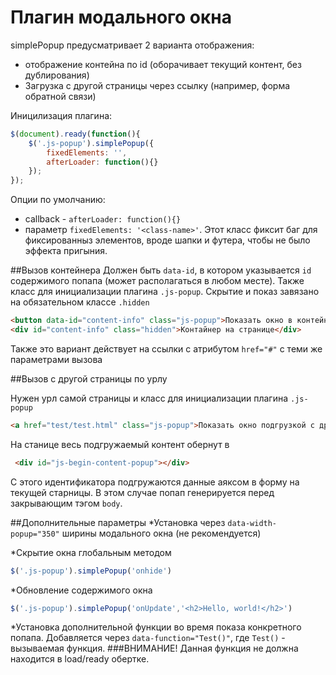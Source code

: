 # Плагин модального окна
simplePopup предусматривает 2 варианта отображения:
* отображение контейна по id (оборачивает текущий контент, без дублирования)
* Загрузка с другой страницы через ссылку (например, форма обратной связи)

Иницилизация плагина:
```js
$(document).ready(function(){
    $('.js-popup').simplePopup({
        fixedElements: '',
        afterLoader: function(){}
    });
});
```
Опции по умолчанию:
* callback - `afterLoader: function(){}`
* параметр `fixedElements: '<class-name>'`. Этот класс фиксит баг для фиксированныз элементов, вроде шапки и футера, чтобы не было эффекта пригыния. 

##Вызов контейнера
Должен быть `data-id`, в котором указывается `id` содержимого попапа (может располагаться в любом месте).
Также класс для инициализации плагина `.js-popup`. Скрытие и показ завязано на обязательном классе `.hidden`

```html
<button data-id="content-info" class="js-popup">Показать окно в контейнере</button>
<div id="content-info" class="hidden">Контайнер на странице</div>
```
Также это вариант действует на ссылки с атрибутом `href="#"` с теми же параметрами вызова

##Вызов с другой страницы по урлу 

Нужен урл самой страницы и класс для инициализации плагина `.js-popup`
```html
<a href="test/test.html" class="js-popup">Показать окно подгрузкой с другой страницы</a>
```
На станице весь подгружаемый контент обернут в 
```html
 <div id="js-begin-content-popup"></div>
```
С этого идентификатора подгружаются данные аяксом в форму на текущей старницы. В этом случае попап генерируется перед закрывающим тэгом `body`.


##Дополнительные параметры
*Установка через `data-width-popup="350"` ширины модального окна (не рекомендуется)

*Скрытие окна глобальным методом
```js
$('.js-popup').simplePopup('onhide')
```
*Обновление содержимого окна
```js
$('.js-popup').simplePopup('onUpdate','<h2>Hello, world!</h2>')
```

*Установка дополнительной функции во время показа конкретного попапа. Добавляется через `data-function="Test()"`, где `Test()` - вызываемая функция. 
###ВНИМАНИЕ! Данная функция не должна находится в load/ready обертке. 
